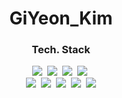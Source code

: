 <div align = center>
<h1>GiYeon_Kim</h1>
<h3>Tech. Stack</h3>
<img src="https://img.shields.io/badge/NodeJS-6DB33F?style=flat-square&logo=NodeJSg&logoColor=white"/></a>&nbsp
<img src="https://img.shields.io/badge/Spring-6DB33F?style=flat-square&logo=NodeJSg&logoColor=white"/></a>&nbsp
<img src="https://img.shields.io/badge/MySQL-4479A1?style=flat-square&logo=MySql&logoColor=white"/></a>&nbsp
<img src="https://img.shields.io/badge/Visual Studio-5C2D91?style=flat-square&logo=Visual Studio&logoColor=white"/></a>&nbsp <br>
<img src="https://img.shields.io/badge/Java-007396?style=flat-square&logo=Java&logoColor=white"/></a>&nbsp
<img src="https://img.shields.io/badge/JavaScript-F7DF1E?style=flat-square&logo=JavaScript&logoColor=white"/></a>&nbsp
<img src="https://img.shields.io/badge/HTML5-E34F26?style=flat-square&logo=HTML5&logoColor=white"/></a>&nbsp
<img src="https://img.shields.io/badge/CSS3-1572B6?style=flat-square&logo=CSS3&logoColor=white"/></a>&nbsp
<img src="https://img.shields.io/badge/Python-3766AB?style=flat-square&logo=Python&logoColor=white"/></a><br>
</div>
